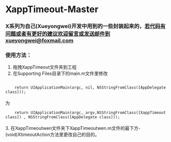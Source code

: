 # XappTimeout-Master

### X系列为自己(Xueyongwei)开发中用到的一些封装起来的，若代码有问题或者有更好的建议欢迎留言或发送邮件到xueyongwei@foxmail.com

### 使用方法：
1. 拖拽XappTimeout文件夹到工程         
2. 在Supporting Files目录下的main.m文件里修改         
<code>
    return UIApplicationMain(argc, nil, NSStringFromClass([AppDelegate class]));
</code> 
<br>   为<br>
<code>
    return UIApplicationMain(argc, argv,NSStringFromClass([XappTimeout class]) , NSStringFromClass([AppDelegate class])); 
</code>  <br>    
3. 在XappTimeoutwen文件夹下XappTimeoutwen.m文件的最下方-(void)XtimeoutAction方法里更改自己的目的。    


